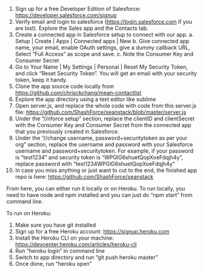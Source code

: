 1. Sign up for a free Developer Edition of Salesforce: https://developer.salesforce.com/signup
2. Verify email and login to salesforce (https://login.salesforce.com if you are lost). Explore the Sales app and the Contacts tab.
3. Create a connected app in Salesforce setup to connect with our app.
   a. Setup | Create | Apps | Connected apps | New
   b. Give connected app name, your email, enable OAuth settings, give a dummy callback URL, Select “Full Access” as scope and save.
   c. Note the Consumer Key and Consumer Secret
4. Go to Your Name | My Settings | Personal | Reset My Security Token, and click “Reset Security Token”. You will get an email with your security token, keep it handy.
5. Clone the app source code locally from https://github.com/chrisckchang/mean-contactlist
6. Explore the app directory using a text editor like sublime
7. Open server.js, and replace the whole code with code from this server.js file: https://github.com/ShashForce/seanstack/blob/master/server.js
8. Under the “//nforce setup” section, replace the clientID and clientSecret with the Consumer Key and Consumer Secret from the connected app that you previously created in Salesforce.
9. Under the “//change username, password+securitytoken as per your org” section, replace the username and password with your Salesforce username and password+securitytoken. For example, if your password is “test1234” and security token is “WPGlG6shuetQopXoeFdqjh4y”, replace password with “test1234WPGlG6shuetQopXoeFdqjh4y”
10. In case you miss anything or just want to cut to the end, the finished app repo is here: https://github.com/ShashForce/seanstack

From here, you can either run it locally or on Heroku.
To run locally, you need to have node and npm installed and you can just do “npm start” from command line.

To run on Heroku:
1. Make sure you have git installed
2. Sign up for a free Heroku account: https://signup.heroku.com
3. Install the Heroku CLI on your machine: https://devcenter.heroku.com/articles/heroku-cli
4. Run “heroku login” in command line
5. Switch to app directory and run “git push heroku master”
6. Once done, run “heroku open”
